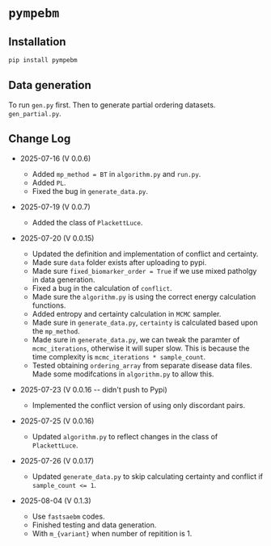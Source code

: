 # `pympebm`


## Installation


```bash
pip install pympebm
```


## Data generation

To run `gen.py` first. Then to generate partial ordering datasets. `gen_partial.py`. 

## Change Log

- 2025-07-16 (V 0.0.6)
    - Added `mp_method = BT` in `algorithm.py` and `run.py`. 
    - Added `PL`. 
    - Fixed the bug in `generate_data.py`. 

- 2025-07-19 (V 0.0.7)
    - Added the class of `PlackettLuce`. 

- 2025-07-20 (V 0.0.15)
    - Updated the definition and implementation of conflict and certainty. 
    - Made sure `data` folder exists after uploading to pypi. 
    - Made sure `fixed_biomarker_order = True` if we use mixed patholgy in data generation. 
    - Fixed a bug in the calculation of `conflict`. 
    - Made sure the `algorithm.py` is using the correct energy calculation functions. 
    - Added entropy and certainty calculation in `MCMC` sampler. 
    - Made sure in `generate_data.py`, `certainty` is calculated based upon the `mp_method`.
    - Made sure in `generate_data.py`, we can tweak the paramter of `mcmc_iterations`, otherwise it will super slow. This is because the time complexity is `mcmc_iterations * sample_count`. 
    - Tested obtaining `ordering_array` from separate disease data files. Made some modifcations in `algorithm.py` to allow this. 

- 2025-07-23 (V 0.0.16 -- didn't push to Pypi)
    - Implemented the conflict version of using only discordant pairs. 

- 2025-07-25 (V 0.0.16)
    - Updated `algorithm.py` to reflect changes in the class of `PlackettLuce`. 

- 2025-07-26 (V 0.0.17)
    - Updated `generate_data.py` to skip calculating certainty and conflict if `sample_count <= 1`. 
  
- 2025-08-04 (V 0.1.3)
    - Use `fastsaebm` codes. 
    - Finished testing and data generation. 
    - With `m_{variant}` when number of repitition is 1. 